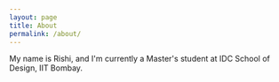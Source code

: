 ```yaml
---
layout: page
title: About
permalink: /about/
---
```


My name is Rishi, and I'm currently a Master's student at IDC School of Design, IIT Bombay.
